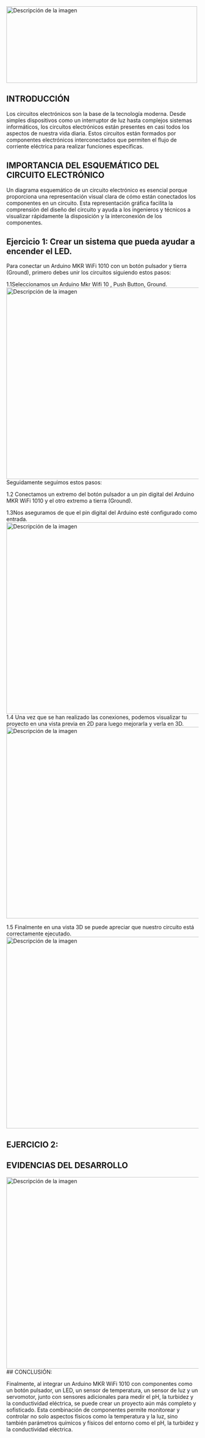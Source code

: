 <img width="500" height="200" src="https://github.com/Alexander-Manosalva-Peralta/Proyecto-De-Fundamentos/assets/156023729/4cccbe2c-22fd-438e-b736-262de9138cef" alt="Descripción de la imagen">

## INTRODUCCIÓN

Los circuitos electrónicos son la base de la tecnología moderna. Desde simples dispositivos como un interruptor de luz hasta complejos sistemas informáticos, los circuitos electrónicos están presentes en casi todos los aspectos de nuestra vida diaria. Estos circuitos están formados por componentes electrónicos interconectados que permiten el flujo de corriente eléctrica para realizar funciones específicas.

## IMPORTANCIA DEL ESQUEMÁTICO DEL CIRCUITO ELECTRÓNICO

Un diagrama esquemático de un circuito electrónico es esencial porque proporciona una representación visual clara de cómo están conectados los componentes en un circuito. Esta representación gráfica facilita la comprensión del diseño del circuito y ayuda a los ingenieros y técnicos a visualizar rápidamente la disposición y la interconexión de los componentes.

## Ejercicio 1: Crear un sistema que pueda ayudar a encender el LED.

Para conectar un Arduino MKR WiFi 1010 con un botón pulsador y tierra (Ground), primero debes unir los circuitos siguiendo estos pasos:

1.1Seleccionamos un Arduino Mkr Wifi 10 , Push Button, Ground. 
<img width="600" height="500" src="https://github.com/Alexander-Manosalva-Peralta/Proyecto-De-Fundamentos/assets/156023729/6642b6b6-5488-4bce-ba72-888031fb3495" alt="Descripción de la imagen">
Seguidamente seguimos estos pasos:

1.2 Conectamos un extremo del botón pulsador a un pin digital del Arduino MKR WiFi 1010 y el otro extremo a tierra (Ground).

1.3Nos aseguramos de que el pin digital del Arduino esté configurado como entrada.
<img width="600" height="500" src="https://github.com/Alexander-Manosalva-Peralta/Proyecto-De-Fundamentos/assets/156023729/77c78790-b81c-4245-880f-1f3facfc1289" alt="Descripción de la imagen">
1.4 Una vez que se han realizado las conexiones, podemos visualizar tu proyecto en una vista previa en 2D para luego mejorarla y verla en 3D. 
<img width="600" height="500" src="https://github.com/Alexander-Manosalva-Peralta/Proyecto-De-Fundamentos/assets/156023729/7db2eac7-64f2-4408-b073-e08bdf48767b" alt="Descripción de la imagen">

1.5 Finalmente en una vista 3D se puede apreciar que nuestro circuito  está correctamente ejecutado.
<img width="600" height="500" src="https://github.com/Alexander-Manosalva-Peralta/Proyecto-De-Fundamentos/assets/156023729/bbf88c8e-035f-40ec-8d66-2c50529b4e81" alt="Descripción de la imagen">

## EJERCICIO 2:


## EVIDENCIAS DEL DESARROLLO
<img width="600" height="500" src="https://github.com/Alexander-Manosalva-Peralta/Proyecto-De-Fundamentos/assets/156023729/8b168c86-5ec3-4f8b-8740-34a0810c1bfa" alt="Descripción de la imagen">
## CONCLUSIÓN:

Finalmente, al integrar un Arduino MKR WiFi 1010 con componentes como un botón pulsador, un LED, un sensor de temperatura, un sensor de luz y un servomotor, junto con sensores adicionales para medir el pH, la turbidez y la conductividad eléctrica, se puede crear un proyecto aún más completo y sofisticado. Esta combinación de componentes permite monitorear y controlar no solo aspectos físicos como la temperatura y la luz, sino también parámetros químicos y físicos del entorno como el pH, la turbidez y la conductividad eléctrica. 

